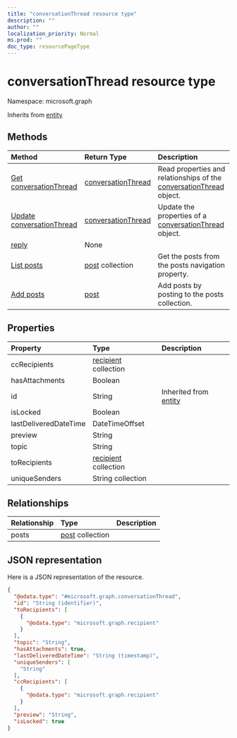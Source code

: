 ```yaml
---
title: "conversationThread resource type"
description: ""
author: ""
localization_priority: Normal
ms.prod: ""
doc_type: resourcePageType
---
```


# conversationThread resource type


Namespace: microsoft.graph




Inherits from [entity](../resources/entity.md)

## Methods
|Method|Return Type|Description|
|:---|:---|:---|
|[Get conversationThread](../api/conversationthread-get.md)|[conversationThread](../resources/conversationthread.md)|Read properties and relationships of the [conversationThread](../resources/conversationthread.md) object.|
|[Update conversationThread](../api/conversationthread-update.md)|[conversationThread](../resources/conversationthread.md)|Update the properties of a [conversationThread](../resources/conversationthread.md) object.|
|[reply](../api/conversationthread-reply.md)|None||
|[List posts](../api/conversationthread-list-posts.md)|[post](../resources/post.md) collection|Get the posts from the posts navigation property.|
|[Add posts](../api/conversationthread-post-posts.md)|[post](../resources/post.md)|Add posts by posting to the posts collection.|

## Properties
|Property|Type|Description|
|:---|:---|:---|
|ccRecipients|[recipient](../resources/recipient.md) collection||
|hasAttachments|Boolean||
|id|String| Inherited from [entity](../resources/entity.md)|
|isLocked|Boolean||
|lastDeliveredDateTime|DateTimeOffset||
|preview|String||
|topic|String||
|toRecipients|[recipient](../resources/recipient.md) collection||
|uniqueSenders|String collection||

## Relationships
|Relationship|Type|Description|
|:---|:---|:---|
|posts|[post](../resources/post.md) collection||

## JSON representation
Here is a JSON representation of the resource.
<!-- {
  "blockType": "resource",
  "keyProperty": "id",
  "@odata.type": "microsoft.graph.conversationThread",
  "baseType": "microsoft.graph.entity",
  "openType": false
}
-->
``` json
{
  "@odata.type": "#microsoft.graph.conversationThread",
  "id": "String (identifier)",
  "toRecipients": [
    {
      "@odata.type": "microsoft.graph.recipient"
    }
  ],
  "topic": "String",
  "hasAttachments": true,
  "lastDeliveredDateTime": "String (timestamp)",
  "uniqueSenders": [
    "String"
  ],
  "ccRecipients": [
    {
      "@odata.type": "microsoft.graph.recipient"
    }
  ],
  "preview": "String",
  "isLocked": true
}
```

